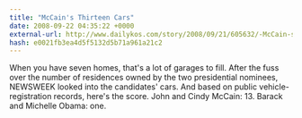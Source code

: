 ```yaml
---
title: "McCain's Thirteen Cars"
date: 2008-09-22 04:35:22 +0000
external-url: http://www.dailykos.com/story/2008/09/21/605632/-McCain-s-Thirteen-Cars
hash: e0021fb3ea4d5f5132d5b71a961a21c2
---
```


When you have seven homes, that's a lot of garages to fill. After the fuss over the number of residences owned by the two presidential nominees, NEWSWEEK looked into the candidates' cars. And based on public vehicle-registration records, here's the score. John and Cindy McCain: 13. Barack and Michelle Obama: one.
